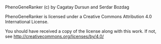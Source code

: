 PhenoGeneRanker (c) by Cagatay Dursun and Serdar Bozdag

PhenoGeneRanker is licensed under a
Creative Commons Attribution 4.0 International License.

You should have received a copy of the license along with this
work. If not, see <http://creativecommons.org/licenses/by/4.0/>
